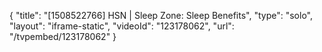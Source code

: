 {
    "title": "[1508522766] HSN | Sleep Zone: Sleep Benefits",
    "type": "solo",
    "layout": "iframe-static",
    "videoId": "123178062",
    "url": "\/tvpembed\/123178062"
}